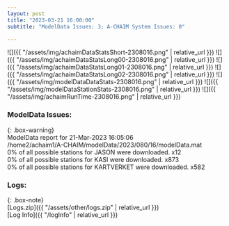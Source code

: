 ```yaml
---
layout: post
title: "2023-03-21 16:00:00"
subtitle: "ModelData Issues: 3; A-CHAIM System Issues: 0"

---
```


![]({{ "/assets/img/achaimDataStatsShort-2308016.png" | relative_url }})
![]({{ "/assets/img/achaimDataStatsLong00-2308016.png" | relative_url }})
![]({{ "/assets/img/achaimDataStatsLong01-2308016.png" | relative_url }})
![]({{ "/assets/img/achaimDataStatsLong02-2308016.png" | relative_url }})
![]({{ "/assets/img/modelDataDataStats-2308016.png" | relative_url }})
![]({{ "/assets/img/modelDataStationStats-2308016.png" | relative_url }})
![]({{ "/assets/img/achaimRunTime-2308016.png" | relative_url }})


### ModelData Issues:  
  
{: .box-warning}  
 ModelData report for 21-Mar-2023 16:05:06   
 /home2/achaim1/A-CHAIM/modelData/2023/080/16/modelData.mat   
 0% of all possible stations for JASON were downloaded. x12   
 0% of all possible stations for KASI were downloaded. x873   
 0% of all possible stations for KARTVERKET were downloaded. x582   
  


### Logs:  
  
{: .box-note}  
[Logs.zip]({{ "/assets/other/logs.zip" | relative_url }})  
[Log Info]({{ "/logInfo" | relative_url }})  
